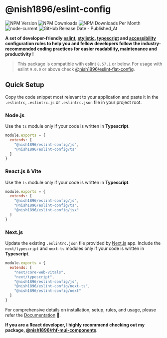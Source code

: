 # @nish1896/eslint-config

![NPM Version](https://img.shields.io/npm/v/%40nish1896%2Feslint-config)
![NPM Downloads](https://img.shields.io/npm/dt/%40nish1896%2Feslint-config)
![NPM Downloads Per Month](https://img.shields.io/npm/dm/%40nish1896%2Feslint-config?color=%23e0e063)
![node-current](https://img.shields.io/node/v/%40nish1896%2Feslint-config?color=%23e86267)
![GitHub Release Date - Published_At](https://img.shields.io/github/release-date/nishkohli96/eslint-config)

**A set of developer-friendly [eslint](https://eslint.org/), [stylistic](https://eslint.style/), [typescript](https://www.typescriptlang.org/) and [accessibility](https://developer.mozilla.org/en-US/docs/Learn/Accessibility/What_is_accessibility) configuration rules to help you and fellow developers follow the industry-recommended coding practices for easier readability, maintenance and productivity !**

>This package is compatible with eslint `8.57.1` or below. For usage with eslint `9.0.0` or above check [@nish1896/eslint-flat-config](https://www.npmjs.com/package/@nish1896/eslint-flat-config).

## Quick Setup

Copy the code snippet most relevant to your application and paste it in the `.eslintrc`, `.eslintrc.js` or `.eslintrc.json` file in your project root.

### Node.js

Use the `ts` module only if your code is written in **Typescript**.

```js
module.exports = {
  extends: [
    "@nish1896/eslint-config/js",
    "@nish1896/eslint-config/ts"
  ]
}
```
### React.js & Vite

Use the `ts` module only if your code is written in **Typescript**.

```js
module.exports = {
  extends: [
    "@nish1896/eslint-config/js",
    "@nish1896/eslint-config/ts",
    "@nish1896/eslint-config/jsx"
  ]
}
```
### Next.js

Update the existing `.eslintrc.json` file provided by [Next.js](https://nextjs.org/) app. Include the `next/typescript` and `next-ts` modules only if your code is written in **Typescript**.

```js
module.exports = {
  extends: [
    "next/core-web-vitals",
    "next/typescript",
    "@nish1896/eslint-config/js",
    "@nish1896/eslint-config/next-ts",
    "@nish1896/eslint-config/next"
  ]
}
```

For comprehensive details on installation, setup, rules, and usage, please refer the [Documentation](https://nish1896-eslint-config.vercel.app/introduction) 📖.

**If you are a React developer, I highly recommend checking out my package, [@nish1896/rhf-mui-components](https://www.npmjs.com/package/@nish1896/rhf-mui-components).**
